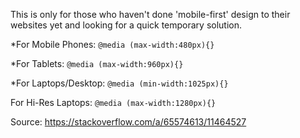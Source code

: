 This is only for those who haven't done 'mobile-first' design to their websites yet and looking for a quick temporary solution.

*For Mobile Phones:
```@media (max-width:480px){}```

*For Tablets:
```@media (max-width:960px){}```

*For Laptops/Desktop:
```@media (min-width:1025px){}```

For Hi-Res Laptops:
```@media (max-width:1280px){}```

Source: https://stackoverflow.com/a/65574613/11464527